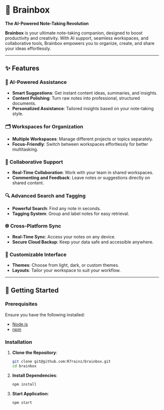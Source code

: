 # **🧠 Brainbox**  
**The AI-Powered Note-Taking Revolution**  

**Brainbox** is your ultimate note-taking companion, designed to boost productivity and creativity. With AI support, seamless workspaces, and collaborative tools, Brainbox empowers you to organize, create, and share your ideas effortlessly.  

---

## **✨ Features**  

### 🚀 **AI-Powered Assistance**  
- **Smart Suggestions**: Get instant content ideas, summaries, and insights.  
- **Content Polishing**: Turn raw notes into professional, structured documents.  
- **Personalized Assistance**: Tailored insights based on your note-taking style.  

### 🗂️ **Workspaces for Organization**  
- **Multiple Workspaces**: Manage different projects or topics separately.  
- **Focus-Friendly**: Switch between workspaces effortlessly for better multitasking.  

### 🤝 **Collaborative Support**  
- **Real-Time Collaboration**: Work with your team in shared workspaces.  
- **Commenting and Feedback**: Leave notes or suggestions directly on shared content.  

### 🔍 **Advanced Search and Tagging**  
- **Powerful Search**: Find any note in seconds.  
- **Tagging System**: Group and label notes for easy retrieval.  

### 🌐 **Cross-Platform Sync**  
- **Real-Time Sync**: Access your notes on any device.  
- **Secure Cloud Backup**: Keep your data safe and accessible anywhere.  

### 🎨 **Customizable Interface**  
- **Themes**: Choose from light, dark, or custom themes.  
- **Layouts**: Tailor your workspace to suit your workflow.  

---

## **🚀 Getting Started**  

### **Prerequisites**  
Ensure you have the following installed:  
- [Node.js](https://nodejs.org/)  
- [npm](https://www.npmjs.com/)  

### **Installation**  

1. **Clone the Repository**:  
   ```bash
   git clone git@github.com:R7rainz/brainbox.git
   cd brainbox

2. **Install Dependencies**:
   ```bash
   npm install

3. **Start Application**:
   ```bash
   npm start